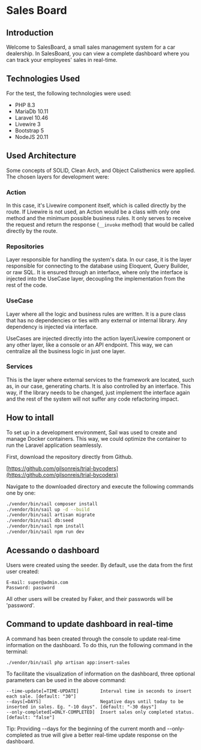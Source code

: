 # Sales Board

## Introduction
Welcome to SalesBoard, a small sales management system for a car dealership. In SalesBoard, you can view a complete dashboard where you can track your employees' sales in real-time.

## Technologies Used
For the test, the following technologies were used:
- PHP 8.3
- MariaDb 10.11
- Laravel 10.46
- Livewire 3
- Bootstrap 5
- NodeJS 20.11

## Used Architecture

Some concepts of SOLID, Clean Arch, and Object Calisthenics were applied.
The chosen layers for development were:
### Action
In this case, it's Livewire component itself, which is called directly by the route. If Livewire is not used,
an Action would be a class with only one method and the minimum possible business rules. It only serves to
receive the request and return the response (`__invoke` method) that would be called directly by the route.

### Repositories
Layer responsible for handling the system's data. In our case, it is the layer responsible for connecting to
the database using Eloquent, Query Builder, or raw SQL. It is ensured through an interface, where
only the interface is injected into the UseCase layer, decoupling the implementation from the rest of the code.

### UseCase
Layer where all the logic and business rules are written. It is a pure class that has no dependencies or ties
with any external or internal library. Any dependency is injected via interface.

UseCases are injected directly into the action layer/Livewire component or any other layer, like a console
or an API endpoint. This way, we can centralize all the business logic in just one layer.

### Services
This is the layer where external services to the framework are located, such as, in our case, generating charts.
It is also controlled by an interface. This way, if the library needs to be changed, just implement the interface again
and the rest of the system will not suffer any code refactoring impact.

## How to intall
To set up in a development environment, Sail was used to create and manage Docker containers. This way, we could optimize the container to run the Laravel application seamlessly.

First, download the repository directly from Github.

[https://github.com/gilsonreis/trial-bycoders](https://github.com/gilsonreis/trial-bycoders)

Navigate to the downloaded directory and execute the following commands one by one:

```bash
./vendor/bin/sail composer install
./vendor/bin/sail up -d --build
./vendor/bin/sail artisan migrate
./vendor/bin/sail db:seed
./vendor/bin/sail npm install
./vendor/bin/sail npm run dev
```

## Acessando o dashboard

Users were created using the seeder. By default, use the data from the first user created:

```
E-mail: super@admin.com
Password: password
```

All other users will be created by Faker, and their passwords will be 'password'.

## Command to update dashboard in real-time

A command has been created through the console to update real-time information on the dashboard.
To do this, run the following command in the terminal:

```bash
./vendor/bin/sail php artisan app:insert-sales
```
To facilitate the visualization of information on the dashboard, three optional parameters can be used in the above command:

```
--time-update[=TIME-UPDATE]        Interval time in seconds to insert each sale. [default: "30"]
--days[=DAYS]                      Negative days until today to be inserted in sales. Eg. "-10 days". [default: "-30 days"]
--only-completed[=ONLY-COMPLETED]  Insert sales only completed status. [default: "false"]
```
Tip: Providing --days for the beginning of the current month and --only-completed as true will give a better real-time update 
response on the dashboard.

